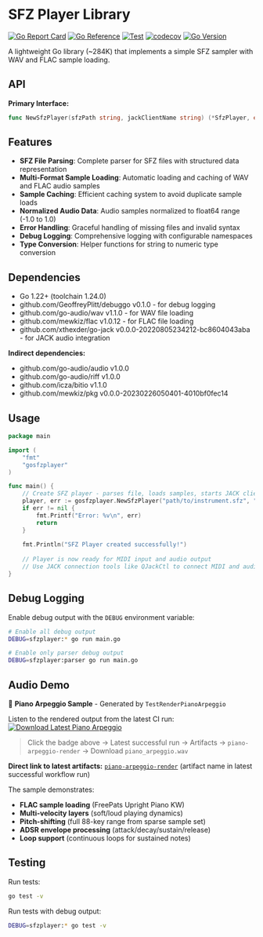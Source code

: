 # SFZ Player Library 

[![Go Report Card](https://goreportcard.com/badge/github.com/GeoffreyPlitt/gosfzplayer)](https://goreportcard.com/report/github.com/GeoffreyPlitt/gosfzplayer)
[![Go Reference](https://pkg.go.dev/badge/github.com/GeoffreyPlitt/gosfzplayer.svg)](https://pkg.go.dev/github.com/GeoffreyPlitt/gosfzplayer)
[![Test](https://github.com/GeoffreyPlitt/gosfzplayer/workflows/Test/badge.svg)](https://github.com/GeoffreyPlitt/gosfzplayer/actions?query=workflow%3ATest)
[![codecov](https://codecov.io/gh/GeoffreyPlitt/gosfzplayer/branch/main/graph/badge.svg)](https://codecov.io/gh/GeoffreyPlitt/gosfzplayer)
[![Go Version](https://img.shields.io/github/go-mod/go-version/GeoffreyPlitt/gosfzplayer)](https://github.com/GeoffreyPlitt/gosfzplayer)

A lightweight Go library (~284K) that implements a simple SFZ sampler with WAV and FLAC sample loading.

## API

**Primary Interface:**
```go
func NewSfzPlayer(sfzPath string, jackClientName string) (*SfzPlayer, error)
```


## Features

- **SFZ File Parsing**: Complete parser for SFZ files with structured data representation
- **Multi-Format Sample Loading**: Automatic loading and caching of WAV and FLAC audio samples
- **Sample Caching**: Efficient caching system to avoid duplicate sample loads
- **Normalized Audio Data**: Audio samples normalized to float64 range (-1.0 to 1.0)
- **Error Handling**: Graceful handling of missing files and invalid syntax
- **Debug Logging**: Comprehensive logging with configurable namespaces
- **Type Conversion**: Helper functions for string to numeric type conversion


## Dependencies

- Go 1.22+ (toolchain 1.24.0)
- github.com/GeoffreyPlitt/debuggo v0.1.0 - for debug logging
- github.com/go-audio/wav v1.1.0 - for WAV file loading  
- github.com/mewkiz/flac v1.0.12 - for FLAC file loading
- github.com/xthexder/go-jack v0.0.0-20220805234212-bc8604043aba - for JACK audio integration

**Indirect dependencies:**
- github.com/go-audio/audio v1.0.0
- github.com/go-audio/riff v1.0.0
- github.com/icza/bitio v1.1.0
- github.com/mewkiz/pkg v0.0.0-20230226050401-4010bf0fec14

## Usage

```go
package main

import (
    "fmt"
    "gosfzplayer"
)

func main() {
    // Create SFZ player - parses file, loads samples, starts JACK client
    player, err := gosfzplayer.NewSfzPlayer("path/to/instrument.sfz", "MyInstrument")
    if err != nil {
        fmt.Printf("Error: %v\n", err)
        return
    }
    
    fmt.Println("SFZ Player created successfully!")
    
    // Player is now ready for MIDI input and audio output
    // Use JACK connection tools like QJackCtl to connect MIDI and audio
}
```

## Debug Logging

Enable debug output with the `DEBUG` environment variable:

```bash
# Enable all debug output
DEBUG=sfzplayer:* go run main.go

# Enable only parser debug output  
DEBUG=sfzplayer:parser go run main.go
```

## Audio Demo

🎵 **Piano Arpeggio Sample** - Generated by `TestRenderPianoArpeggio`

Listen to the rendered output from the latest CI run:
[![Download Latest Piano Arpeggio](https://img.shields.io/badge/🎵_Download-Piano_Arpeggio-blue)](https://github.com/GeoffreyPlitt/gosfzplayer/actions/workflows/test.yml)

> Click the badge above → Latest successful run → Artifacts → `piano-arpeggio-render` → Download `piano_arpeggio.wav`

**Direct link to latest artifacts:** [`piano-arpeggio-render`](https://github.com/GeoffreyPlitt/gosfzplayer/actions/workflows/test.yml) (artifact name in latest successful workflow run)

The sample demonstrates:
- **FLAC sample loading** (FreePats Upright Piano KW)
- **Multi-velocity layers** (soft/loud playing dynamics)  
- **Pitch-shifting** (full 88-key range from sparse sample set)
- **ADSR envelope processing** (attack/decay/sustain/release)
- **Loop support** (continuous loops for sustained notes)

## Testing

Run tests:
```bash
go test -v
```

Run tests with debug output:
```bash
DEBUG=sfzplayer:* go test -v
```

